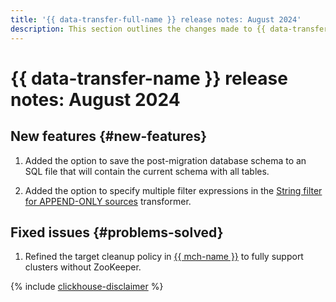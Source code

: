 ```yaml
---
title: '{{ data-transfer-full-name }} release notes: August 2024'
description: This section outlines the changes made to {{ data-transfer-name }} in August 2024.
---
```


# {{ data-transfer-name }} release notes: August 2024

## New features {#new-features}



1. Added the option to save the post-migration database schema to an SQL file that will contain the current schema with all tables.

1. Added the option to specify multiple filter expressions in the [String filter for APPEND-ONLY sources](../concepts/data-transformation.md##append-only-sources) transformer.

## Fixed issues {#problems-solved}

1. Refined the target cleanup policy in [{{ mch-name }}](../operations/endpoint/target/clickhouse.md) to fully support clusters without ZooKeeper.

{% include [clickhouse-disclaimer](../../_includes/clickhouse-disclaimer.md) %}